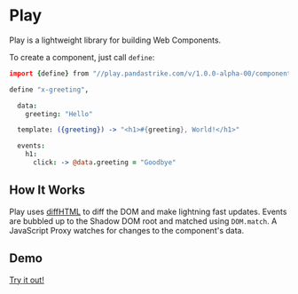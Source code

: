 # Play

Play is a lightweight library for building Web Components.

To create a component, just call `define`:

```coffee
import {define} from "//play.pandastrike.com/v/1.0.0-alpha-00/component-helpers.js"

define "x-greeting",

  data:
    greeting: "Hello"

  template: ({greeting}) -> "<h1>#{greeting}, World!</h1>"

  events:
    h1:
      click: -> @data.greeting = "Goodbye"
```

## How It Works

Play uses [diffHTML](https://diffhtml.org/) to diff the DOM and make lightning fast updates. Events are bubbled up to the Shadow DOM root and matched using `DOM.match`. A JavaScript Proxy watches for changes to the component's data.

## Demo

[Try it out!](https://play.pandastrike.com/v/1.0.0-alpha-00/demos/markdown-editor)
